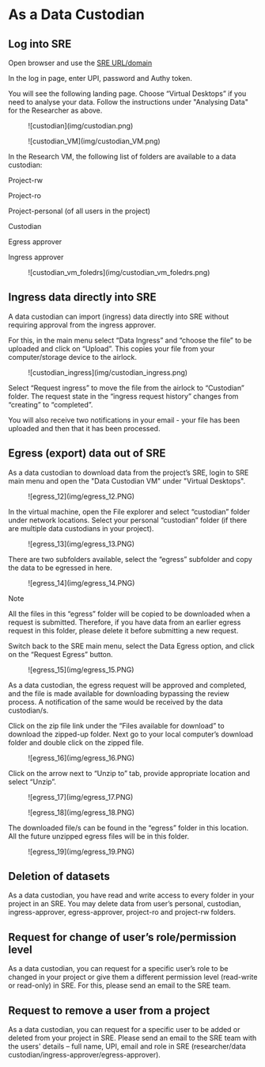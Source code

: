 # As a Data Custodian 

## Log into SRE  

Open browser and use the [SRE URL/domain](https://sre.nectar.auckland.ac.nz/)  

In the log in page, enter UPI, password and Authy token.

You will see the following landing page. Choose “Virtual Desktops” if you need to analyse your data. Follow the instructions under "Analysing Data" for the Researcher as above. 

<figure markdown>
  ![custodian](img/custodian.png)
  <figcaption> </figcaption>
</figure>

<figure markdown>
  ![custodian_VM](img/custodian_VM.png)
  <figcaption> </figcaption>
</figure>

In the Research VM, the following list of folders are available to a data custodian: 

Project-rw 

Project-ro 

Project-personal (of all users in the project)

Custodian

Egress approver 

Ingress approver 

<figure markdown>
  ![custodian_vm_foledrs](img/custodian_vm_foledrs.png)
  <figcaption> </figcaption>
</figure>

## Ingress data directly into SRE 

A data custodian can import (ingress) data directly into SRE without requiring approval from the ingress approver.  

For this, in the main menu select “Data Ingress” and “choose the file” to be uploaded and click on “Upload”. This copies your file from your computer/storage device to the airlock.  

<figure markdown>
  ![custodian_ingress](img/custodian_ingress.png)
  <figcaption> </figcaption>
</figure>

Select “Request ingress” to move the file from the airlock to “Custodian” folder. The request state in the “ingress request history” changes from “creating” to “completed”. 

You will also receive two notifications in your email - your file has been uploaded and then that it has been processed. 

## Egress (export) data out of SRE

As a data custodian to download data from the project’s SRE, login to SRE main menu and open the "Data Custodian VM" under "Virtual Desktops".  

<figure markdown>
  ![egress_12](img/egress_12.PNG)
  <figcaption> </figcaption>
</figure>

In the virtual machine, open the File explorer and select “custodian” folder under network locations. Select your personal “custodian” folder (if there are multiple data custodians in your project).  

<figure markdown>
  ![egress_13](img/egress_13.PNG)
  <figcaption> </figcaption>
</figure>

There are two subfolders available, select the “egress” subfolder and copy the data to be egressed in here.  

<figure markdown>
  ![egress_14](img/egress_14.PNG)
  <figcaption> </figcaption>
</figure>

> [!NOTE]
> All the files in this “egress” folder will be copied to be downloaded when a request is submitted. Therefore, if you have data from an earlier egress request in this folder, please delete it before submitting a new request.  

Switch back to the SRE main menu, select the Data Egress option, and click on the “Request Egress” button.  

<figure markdown>
  ![egress_15](img/egress_15.PNG)
  <figcaption> </figcaption>
</figure>

As a data custodian, the egress request will be approved and completed, and the file is made available for downloading bypassing the review process. A notification of the same would be received by the data custodian/s. 

Click on the zip file link under the “Files available for download” to download the zipped-up folder. Next go to your local computer’s download folder and double click on the zipped file.  

<figure markdown>
  ![egress_16](img/egress_16.PNG)
  <figcaption> </figcaption>
</figure>

Click on the arrow next to “Unzip to” tab, provide appropriate location and select “Unzip”. 

<figure markdown>
  ![egress_17](img/egress_17.PNG)
  <figcaption> </figcaption>
</figure>

<figure markdown>
  ![egress_18](img/egress_18.PNG)
  <figcaption> </figcaption>
</figure>

The downloaded file/s can be found in the “egress” folder in this location. All the future unzipped egress files will be in this folder. 

<figure markdown>
  ![egress_19](img/egress_19.PNG)
  <figcaption> </figcaption>
</figure>


## Deletion of datasets 

As a data custodian, you have read and write access to every folder in your project in an SRE. You may delete data from user’s personal, custodian, ingress-approver, egress-approver, project-ro and project-rw folders. 

## Request for change of user’s role/permission level 

As a data custodian, you can request for a specific user’s role to be changed in your project or give them a different permission level (read-write or read-only) in SRE. For this, please send an email to the SRE team. 

## Request to remove a user from a project 

As a data custodian, you can request for a specific user to be added or deleted from your project in SRE. Please send an email to the SRE team with the users' details – full name, UPI, email and role in SRE (researcher/data custodian/ingress-approver/egress-approver). 

